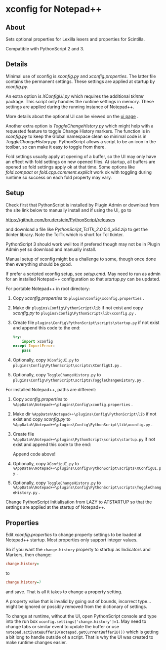 # xconfig for Notepad++


## About

Sets optional properties for Lexilla lexers and
properties for Scintilla.

Compatible with PythonScript 2 and 3.


## Details

Minimal use of xconfig is *xconfig.py* and *xconfig.properties*.
The latter file contains the permanent settings.
These settings are applied at startup by *xconfig.py*.

An extra option is *XConfigUI.py* which requires the additional *tkinter* package.
This script only handles the runtime settings in memory.
These settings are applied during the running instance of Notepad++.

More details about the optional UI can be viewed on the [ui page](ui/readme.md) .

Another extra option is *ToggleChangeHistory.py* which might help with
a requested feature to toggle Change History markers. The function is
in *xconfig.py* to keep the Global namespace clean so minimal code is
in *ToggleChangeHistory.py*. PythonScript allows a script to be an
icon in the toolbar, so can make it easy to toggle from there.

Fold settings usually apply at opening of a buffer, so the UI may
only have an effect with fold settings on new opened files.
At startup, all buffers are opened so fold settings apply ok at that time.
Some options like *fold.compact* or *fold.cpp.comment.explicit* work ok
with toggling during runtime so success on each fold property may vary.


## Setup

Check first that PythonScript is installed by Plugin Admin or download from
the site link below to manually install and if using the UI, go to

https://github.com/bruderstein/PythonScript/releases

and download a file like *PythonScript_TclTk_2.0.0.0_x64.zip* to get
the tkinter library. Note the TclTk which is short for Tcl tkinter.

PythonScript 3 should work well too if prefered though may not be in
Plugin Admin yet so download and manually install.

Manual setup of xconfig might be a challenge to some, though once done
then everything should be good.

If prefer a scripted xconfig setup, see *setup.cmd*. May need to run as admin
for an installed Notepad++ configuration so that *startup.py* can be updated.

For portable Notepad++ in root directory:

 1. Copy *xconfig.properties* to `plugins\Config\xconfig.properties` .
 2. Make dir `plugins\Config\PythonScript\lib` if not exist
    and copy *xconfig.py*
    to `plugins\Config\PythonScript\lib\xconfig.py` .
 3. Create file `plugins\Config\PythonScript\scripts\startup.py` if not exist
    and append this code to the end:

    ```py
    try:
        import xconfig
    except ImportError:
        pass
    ```

 4. Optionally, copy `XConfigUI.py` to
    `plugins\Config\PythonScript\scripts\XConfigUI.py` .
 5. Optionally, copy `ToggleChangeHistory.py` to
    `plugins\Config\PythonScript\scripts\ToggleChangeHistory.py` .


For installed Notepad++, paths are different:

 1. Copy *xconfig.properties* to `%AppData%\Notepad++\plugins\Config\xconfig.properties` .
 2. Make dir `%AppData%\Notepad++\plugins\Config\PythonScript\lib` if not exist
    and copy *xconfig.py*
    to `%AppData%\Notepad++\plugins\Config\PythonScript\lib\xconfig.py` .
 3. Create file `%AppData%\Notepad++\plugins\PythonScript\scripts\startup.py`
    if not exist and append this code to the end:

    Append code above!

 4. Optionally, copy `XConfigUI.py` to
    `%AppData%\Notepad++\plugins\Config\PythonScript\scripts\XConfigUI.py` .
 5. Optionally, copy `ToggleChangeHistory.py` to
    `%AppData%\Notepad++\plugins\Config\PythonScript\scripts\ToggleChangeHistory.py` .

Change PythonScript Initialisation from LAZY to ATSTARTUP so that
the settings are applied at the startup of Notepad++.


## Properties

Edit *xconfig.properties* to change property settings to be loaded at
Notepad++ startup. Most properties only support integer values.

So if you want the `change.history` property to startup as Indicators
and Markers, then change:

```ini
change.history=
```

to

```ini
change.history=7
```

and save. That is all it takes to change a property setting.

A property value that is invalid by going out of bounds, incorrect type...
might be ignored or possibly removed from the dictionary of settings.

To change at runtime, without the UI, open PythonScript console and type
into the run box `xconfig.settings['change.history']=1`.
May need to change tabs or similar event to update the buffer or use
`notepad.activateBufferID(notepad.getCurrentBufferID())`
which is getting a bit long to handle outside of a script.
That is why the UI was created to make runtime changes easier.
